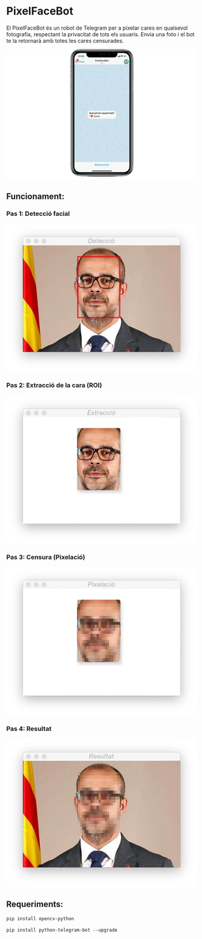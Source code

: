 # PixelFaceBot
El PixelFaceBot és un robot de Telegram per a pixelar cares en qualsevol fotografia, respectant la privacitat de tots els usuaris. Envia una foto i el bot te la retornarà amb totes les cares censurades.

![](readme/mockup.gif)

## Funcionament:
### Pas 1: Detecció facial
![](readme/f1.png)
### Pas 2: Extracció de la cara (ROI)
![](readme/f2.png)
### Pas 3: Censura (Pixelació)
![](readme/f3.png)
### Pas 4: Resultat
![](readme/f4.png)

## Requeriments:
```
pip install opencv-python
```
```
pip install python-telegram-bot --upgrade
```
